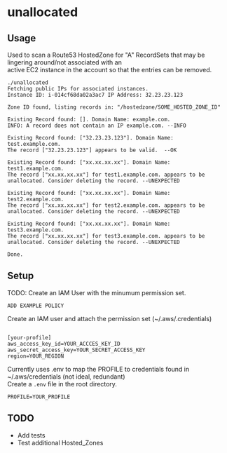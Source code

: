 # unallocated


## Usage

Used to scan a Route53 HostedZone for "A" RecordSets that may be lingering around/not associated with an  
active EC2 instance in the account so that the entries can be removed.

```
./unallocated 
Fetching public IPs for associated instances.
Instance ID: i-014cf68da02a3ac7 IP Address: 32.23.23.123

Zone ID found, listing records in: "/hostedzone/SOME_HOSTED_ZONE_ID"

Existing Record found: []. Domain Name: example.com.
INFO: A record does not contain an IP example.com. --INFO

Existing Record found: ["32.23.23.123"]. Domain Name: test.example.com.
The record ["32.23.23.123"] appears to be valid.  --OK

Existing Record found: ["xx.xx.xx.xx"]. Domain Name: test1.example.com.
The record ["xx.xx.xx.xx"] for test1.example.com. appears to be unallocated. Consider deleting the record. --UNEXPECTED

Existing Record found: ["xx.xx.xx.xx"]. Domain Name: test2.example.com.
The record ["xx.xx.xx.xx"] for test2.example.com. appears to be unallocated. Consider deleting the record. --UNEXPECTED

Existing Record found: ["xx.xx.xx.xx"]. Domain Name: test3.example.com.
The record ["xx.xx.xx.xx"] for test3.example.com. appears to be unallocated. Consider deleting the record. --UNEXPECTED

Done.

```

## Setup 

TODO: Create an IAM User with the minumum permission set.

```
ADD EXAMPLE POLICY

```
Create an IAM user and attach the permission set (~/.aws/.credentials)

```

[your-profile]
aws_access_key_id=YOUR_ACCCES_KEY_ID
aws_secret_access_key=YOUR_SECRET_ACCESS_KEY
region=YOUR_REGION

```

Currently uses .env to map the PROFILE to credentials found in ~/.aws/credentials (not ideal, redundant)  
Create a `.env` file in the root directory.  

```
PROFILE=YOUR_PROFILE
```

## TODO

- Add tests  
- Test additional Hosted_Zones  



